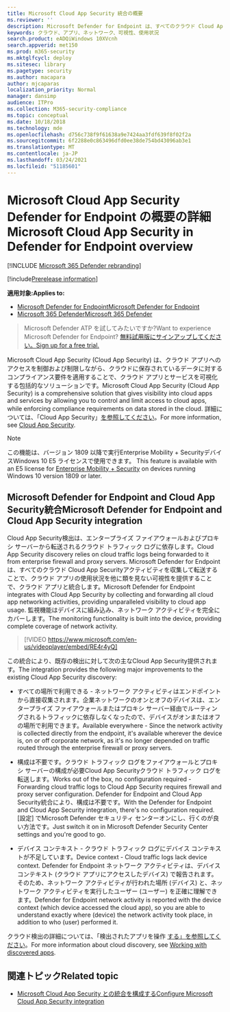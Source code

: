 ```yaml
---
title: Microsoft Cloud App Security 統合の概要
ms.reviewer: ''
description: Microsoft Defender for Endpoint は、すべてのクラウド Cloud App Securityアクティビティを転送することで、ユーザーと統合します。
keywords: クラウド、アプリ、ネットワーク、可視性、使用状況
search.product: eADQiWindows 10XVcnh
search.appverid: met150
ms.prod: m365-security
ms.mktglfcycl: deploy
ms.sitesec: library
ms.pagetype: security
ms.author: macapara
author: mjcaparas
localization_priority: Normal
manager: dansimp
audience: ITPro
ms.collection: M365-security-compliance
ms.topic: conceptual
ms.date: 10/18/2018
ms.technology: mde
ms.openlocfilehash: d756c738f9f61638a9e7424aa3fdf639f8f02f2a
ms.sourcegitcommit: 6f2288e0c863496dfd0ee38de754bd43096ab3e1
ms.translationtype: MT
ms.contentlocale: ja-JP
ms.lasthandoff: 03/24/2021
ms.locfileid: "51185601"
---
```

# <a name="microsoft-cloud-app-security-in-defender-for-endpoint-overview"></a><span data-ttu-id="b5b14-104">Microsoft Cloud App Security Defender for Endpoint の概要の詳細</span><span class="sxs-lookup"><span data-stu-id="b5b14-104">Microsoft Cloud App Security in Defender for Endpoint overview</span></span>

[!INCLUDE [Microsoft 365 Defender rebranding](../../includes/microsoft-defender.md)]

[!include[Prerelease information](../../includes/prerelease.md)]

<span data-ttu-id="b5b14-105">**適用対象:**</span><span class="sxs-lookup"><span data-stu-id="b5b14-105">**Applies to:**</span></span>
- [<span data-ttu-id="b5b14-106">Microsoft Defender for Endpoint</span><span class="sxs-lookup"><span data-stu-id="b5b14-106">Microsoft Defender for Endpoint</span></span>](https://go.microsoft.com/fwlink/p/?linkid=2154037)
- [<span data-ttu-id="b5b14-107">Microsoft 365 Defender</span><span class="sxs-lookup"><span data-stu-id="b5b14-107">Microsoft 365 Defender</span></span>](https://go.microsoft.com/fwlink/?linkid=2118804)


> <span data-ttu-id="b5b14-108">Microsoft Defender ATP を試してみたいですか?</span><span class="sxs-lookup"><span data-stu-id="b5b14-108">Want to experience Microsoft Defender for Endpoint?</span></span> [<span data-ttu-id="b5b14-109">無料試用版にサインアップしてください。</span><span class="sxs-lookup"><span data-stu-id="b5b14-109">Sign up for a free trial.</span></span>](https://www.microsoft.com/microsoft-365/windows/microsoft-defender-atp?ocid=docs-wdatp-exposedapis-abovefoldlink)

<span data-ttu-id="b5b14-110">Microsoft Cloud App Security (Cloud App Security) は、クラウド アプリへのアクセスを制御および制限しながら、クラウドに保存されているデータに対するコンプライアンス要件を適用することで、クラウド アプリとサービスを可視化する包括的なソリューションです。</span><span class="sxs-lookup"><span data-stu-id="b5b14-110">Microsoft Cloud App Security (Cloud App Security) is a comprehensive solution that gives visibility into cloud apps and services by allowing you to control and limit access to cloud apps, while enforcing compliance requirements on data stored in the cloud.</span></span> <span data-ttu-id="b5b14-111">詳細については、「Cloud App Security」[を参照してください](https://docs.microsoft.com/cloud-app-security/what-is-cloud-app-security)。</span><span class="sxs-lookup"><span data-stu-id="b5b14-111">For more information, see [Cloud App Security](https://docs.microsoft.com/cloud-app-security/what-is-cloud-app-security).</span></span>

>[!NOTE]
><span data-ttu-id="b5b14-112">この機能は、バージョン 1809 以降で実行Enterprise Mobility + SecurityデバイスWindows 10 E5 ライセンスで使用できます。 [](https://www.microsoft.com/cloud-platform/enterprise-mobility-security)</span><span class="sxs-lookup"><span data-stu-id="b5b14-112">This feature is available with an E5 license for [Enterprise Mobility + Security](https://www.microsoft.com/cloud-platform/enterprise-mobility-security) on devices running Windows 10 version 1809 or later.</span></span>

## <a name="microsoft-defender-for-endpoint-and-cloud-app-security-integration"></a><span data-ttu-id="b5b14-113">Microsoft Defender for Endpoint and Cloud App Security統合</span><span class="sxs-lookup"><span data-stu-id="b5b14-113">Microsoft Defender for Endpoint and Cloud App Security integration</span></span> 

<span data-ttu-id="b5b14-114">Cloud App Security検出は、エンタープライズ ファイアウォールおよびプロキシ サーバーから転送されるクラウド トラフィック ログに依存します。</span><span class="sxs-lookup"><span data-stu-id="b5b14-114">Cloud App Security discovery relies on cloud traffic logs being forwarded to it from enterprise firewall and proxy servers.</span></span> <span data-ttu-id="b5b14-115">Microsoft Defender for Endpoint は、すべてのクラウド Cloud App Securityアクティビティを収集して転送することで、クラウド アプリの使用状況を他に類を見ない可視性を提供することで、クラウド アプリと統合します。</span><span class="sxs-lookup"><span data-stu-id="b5b14-115">Microsoft Defender for Endpoint integrates with Cloud App Security by collecting and forwarding all cloud app networking activities, providing unparalleled visibility to cloud app usage.</span></span> <span data-ttu-id="b5b14-116">監視機能はデバイスに組み込み、ネットワーク アクティビティを完全にカバーします。</span><span class="sxs-lookup"><span data-stu-id="b5b14-116">The monitoring functionality is built into the device, providing complete coverage of network activity.</span></span>

> [!VIDEO https://www.microsoft.com/en-us/videoplayer/embed/RE4r4yQ]


<span data-ttu-id="b5b14-117">この統合により、既存の検出に対して次の主なCloud App Security提供されます。</span><span class="sxs-lookup"><span data-stu-id="b5b14-117">The integration provides the following major improvements to the existing Cloud App Security discovery:</span></span> 

- <span data-ttu-id="b5b14-118">すべての場所で利用できる - ネットワーク アクティビティはエンドポイントから直接収集されます。企業ネットワークのオンとオフのデバイスは、エンタープライズ ファイアウォールまたはプロキシ サーバー経由でルーティングされるトラフィックに依存しなくなったので、デバイスがオンまたはオフの場所で利用できます。</span><span class="sxs-lookup"><span data-stu-id="b5b14-118">Available everywhere - Since the network activity is collected directly from the endpoint, it's available wherever the device is, on or off corporate network, as it's no longer depended on traffic routed through the enterprise firewall or proxy servers.</span></span> 

- <span data-ttu-id="b5b14-119">構成は不要です。クラウド トラフィック ログをファイアウォールとプロキシ サーバーの構成が必要Cloud App Securityクラウド トラフィック ログを転送します。</span><span class="sxs-lookup"><span data-stu-id="b5b14-119">Works out of the box, no configuration required - Forwarding cloud traffic logs to Cloud App Security requires firewall and proxy server configuration.</span></span> <span data-ttu-id="b5b14-120">Defender for Endpoint and Cloud App Security統合により、構成は不要です。</span><span class="sxs-lookup"><span data-stu-id="b5b14-120">With the Defender for Endpoint and Cloud App Security integration, there's no configuration required.</span></span> <span data-ttu-id="b5b14-121">[設定] でMicrosoft Defender セキュリティ センターオンにし、行くのが良い方法です。</span><span class="sxs-lookup"><span data-stu-id="b5b14-121">Just switch it on in Microsoft Defender Security Center settings and you're good to go.</span></span> 

- <span data-ttu-id="b5b14-122">デバイス コンテキスト - クラウド トラフィック ログにデバイス コンテキストが不足しています。</span><span class="sxs-lookup"><span data-stu-id="b5b14-122">Device context - Cloud traffic logs lack device context.</span></span> <span data-ttu-id="b5b14-123">Defender for Endpoint ネットワーク アクティビティは、デバイス コンテキスト (クラウド アプリにアクセスしたデバイス) で報告されます。そのため、ネットワーク アクティビティが行われた場所 (デバイス) と、ネットワーク アクティビティを実行したユーザー (ユーザー) を正確に理解できます。</span><span class="sxs-lookup"><span data-stu-id="b5b14-123">Defender for Endpoint network activity is reported with the device context (which device accessed the cloud app), so you are able to understand exactly where (device) the network activity took place, in addition to who (user) performed it.</span></span> 

<span data-ttu-id="b5b14-124">クラウド検出の詳細については、「検出されたアプリを操作 [する」を参照してください](https://docs.microsoft.com/cloud-app-security/discovered-apps)。</span><span class="sxs-lookup"><span data-stu-id="b5b14-124">For more information about cloud discovery, see [Working with discovered apps](https://docs.microsoft.com/cloud-app-security/discovered-apps).</span></span>

## <a name="related-topic"></a><span data-ttu-id="b5b14-125">関連トピック</span><span class="sxs-lookup"><span data-stu-id="b5b14-125">Related topic</span></span>

- [<span data-ttu-id="b5b14-126">Microsoft Cloud App Security との統合を構成する</span><span class="sxs-lookup"><span data-stu-id="b5b14-126">Configure Microsoft Cloud App Security integration</span></span>](microsoft-cloud-app-security-config.md)

